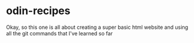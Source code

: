# odin-recipes

Okay, so this one is all about creating a super basic html website and using all the git commands that I've learned so far